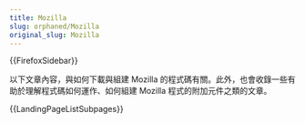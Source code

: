 ```yaml
---
title: Mozilla
slug: orphaned/Mozilla
original_slug: Mozilla
---
```


{{FirefoxSidebar}}

以下文章內容，與如何下載與組建 Mozilla 的程式碼有關。此外，也會收錄一些有助於理解程式碼如何運作、如何組建 Mozilla 程式的附加元件之類的文章。

{{LandingPageListSubpages}}
